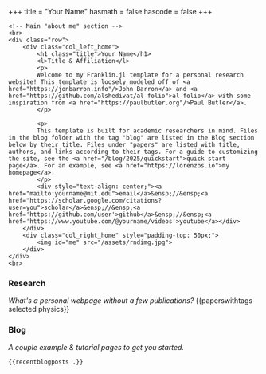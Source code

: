 +++
title = "Your Name"
hasmath = false
hascode = false
+++

~~~
<!-- Main "about me" section -->
<br>
<div class="row">
    <div class="col_left_home">
        <h1 class="title">Your Name</h1>
        <l>Title & Affiliation</l>
        <p>
        Welcome to my Franklin.jl template for a personal research website! This template is loosely modeled off of <a href="https://jonbarron.info"/>John Barron</a> and <a href="https://github.com/alshedivat/al-folio">al-folio</a> with some inspiration from <a href="https://paulbutler.org"/>Paul Butler</a>.
        </p>

        <p>
        This template is built for academic researchers in mind. Files in the blog folder with the tag "blog" are listed in the Blog section below by their title. Files under "papers" are listed with title, authors, and links according to their tags. For a guide to customizing the site, see the <a href="/blog/2025/quickstart">quick start page</a>. For an example, see <a href="https://lorenzos.io">my homepage</a>.
        </p>
        <div style="text-align: center;"><a href="mailto:yourname@mit.edu">email</a>&ensp;//&ensp;<a href="https://scholar.google.com/citations?user=you">scholar</a>&ensp;//&ensp;<a href='https://github.com/user'>github</a>&ensp;//&ensp;<a href='https://www.youtube.com/@yourname/videos'>youtube</a></div>
    </div>
    <div class="col_right_home" style="padding-top: 50px;">
        <img id="me" src="/assets/rndimg.jpg">
    </div>
</div>
<br>
~~~

<!-- Research Section -->
### Research
*What's a personal webpage without a few publications?*
{{paperswithtags selected physics}}


<!-- Blog Section -->
### Blog
*A couple example & tutorial pages to get you started.*
~~~<br>~~~
{{recentblogposts .}}
